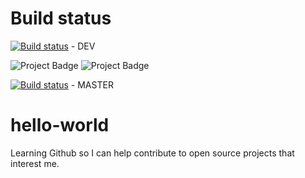 
# Build status
[![Build status](https://ci.appveyor.com/api/projects/status/mogby0bpcs5v597g?svg=true)](https://ci.appveyor.com/project/poshscooter/hello-world/branch/build) - DEV

<img src="https://ci.appveyor.com/api/projects/status/mogby0bpcs5v597g?svg=true&passingText=master%20-%20OK" alt="Project Badge">

<img src="https://ci.appveyor.com/api/projects/status/mogby0bpcs5v597g?svg=true&passingText=dev%20-%20OK" alt="Project Badge">

[![Build status](https://ci.appveyor.com/api/projects/status/mogby0bpcs5v597g?svg=true)](https://ci.appveyor.com/project/poshscooter/hello-world/branch/master) - MASTER

# hello-world

Learning Github so I can help contribute to open source projects that interest me.


